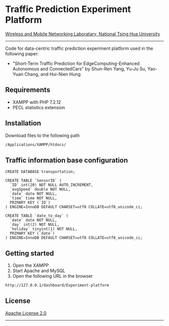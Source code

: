 # Traffic Prediction Experiment Platform

[Wireless and Mobile Networking Laboratary, National Tsing Hua University](http://wmnet.cs.nthu.edu.tw/index.html)
***

Code for data-centric traffic prediction experiment platform used in the following paper:
  - "Short-Term Traffic Prediction for EdgeComputing-Enhanced Autonomous and ConnectedCars" by Shun-Ren Yang, Yu-Ju Su, Yao-Yuan Chang, and Hui-Nien Hung
 
## Requirements

  - XAMPP with PHP 7.2.12
  - PECL statistics extension
  
## Installation

Download files to the following path
```sh
/Applications/XAMPP/htdocs/
```

## Traffic information base configuration
```mysql
CREATE DATABASE transportation;

CREATE TABLE `SensorID` (
  `ID` int(20) NOT NULL AUTO_INCREMENT,
  `avgSpeed` double NOT NULL,
  `date` date NOT NULL,
  `time` time NOT NULL,
  PRIMARY KEY (`ID`)
) ENGINE=InnoDB DEFAULT CHARSET=utf8 COLLATE=utf8_unicode_ci;

CREATE TABLE `date_to_day` (
  `date` date NOT NULL,
  `day` int(2) NOT NULL,
  `holiday` tinyint(1) NOT NULL,
  PRIMARY KEY (`date`)
) ENGINE=InnoDB DEFAULT CHARSET=utf8 COLLATE=utf8_unicode_ci;
```

## Getting started
1. Open the XAMPP
2. Start Apache and MySQL
3. Open the following URL in the browser
```sh
http://127.0.0.1/dashboard/Experiment-platform
```

## License

[Apache License 2.0](https://github.com/vdfjq369/Experiment-platform/blob/master/LICENSE)

----
